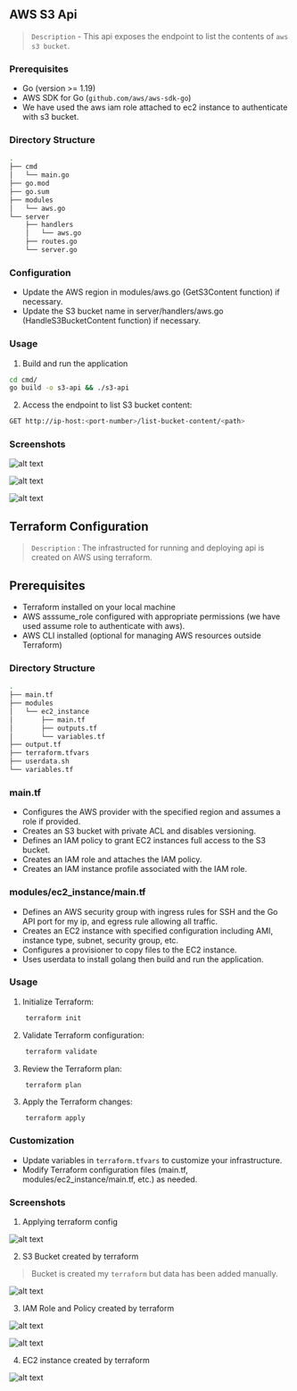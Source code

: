 ## AWS S3 Api

> `Description` -  This api exposes the endpoint to list the contents of `aws s3 bucket`.

### Prerequisites

- Go (version >= 1.19)
- AWS SDK for Go (`github.com/aws/aws-sdk-go`)
- We have used the aws iam role attached to ec2 instance to authenticate with s3 bucket.

### Directory Structure

```bash
.
├── cmd
│   └── main.go
├── go.mod
├── go.sum
├── modules
│   └── aws.go
└── server
    ├── handlers
    │   └── aws.go
    ├── routes.go
    └── server.go
```

### Configuration

- Update the AWS region in modules/aws.go (GetS3Content function) if necessary.
- Update the S3 bucket name in server/handlers/aws.go (HandleS3BucketContent function) if necessary.

### Usage

1. Build and run the application

```bash
cd cmd/
go build -o s3-api && ./s3-api
```
2. Access the endpoint to list S3 bucket content:
```bash
GET http://ip-host:<port-number>/list-bucket-content/<path>
```


### Screenshots


![alt text](assets/api-1.png)

![alt text](assets/api-2.png)

![alt text](assets/api-3.png)


## Terraform Configuration

> `Description` : The infrastructed for running and deploying api is created on AWS using terraform.

## Prerequisites

- Terraform installed on your local machine
- AWS asssume_role configured with appropriate permissions (we have used assume role to authenticate with aws).
- AWS CLI installed (optional for managing AWS resources outside Terraform)


### Directory Structure

```bash
.
├── main.tf
├── modules
│   └── ec2_instance
│       ├── main.tf
│       ├── outputs.tf
│       └── variables.tf
├── output.tf
├── terraform.tfvars
├── userdata.sh
└── variables.tf
```


### main.tf
- Configures the AWS provider with the specified region and assumes a role if provided.
- Creates an S3 bucket with private ACL and disables versioning.
- Defines an IAM policy to grant EC2 instances full access to the S3 bucket.
- Creates an IAM role and attaches the IAM policy.
- Creates an IAM instance profile associated with the IAM role.

### modules/ec2_instance/main.tf
- Defines an AWS security group with ingress rules for SSH and the Go API port for my ip, and egress rule allowing all traffic.
- Creates an EC2 instance with specified configuration including AMI, instance type, subnet, security group, etc.
- Configures a provisioner to copy files to the EC2 instance.
- Uses userdata to install golang then build and run the application.


### Usage

1. Initialize Terraform:

```bash
    terraform init
```
2. Validate Terraform configuration:

```bash
    terraform validate
```

3. Review the Terraform plan: 

```bash
    terraform plan
```
3. Apply the Terraform changes:

```
    terraform apply
```

### Customization

- Update variables in `terraform.tfvars` to customize your infrastructure.
- Modify Terraform configuration files (main.tf, modules/ec2_instance/main.tf, etc.) as needed.


### Screenshots

1. Applying terraform config

![alt text](/assets/terraform_apply.png)


2. S3 Bucket created by terraform

> Bucket is created my `terraform` but data has been added manually.

![alt text](/assets/bucket.png)

3. IAM Role and Policy created by terraform

![alt text](assets/iam_role.png)


![alt text](assets/iam_policy.png)


4. EC2 instance created by terraform

![alt text](assets/ec2_instance.png)


